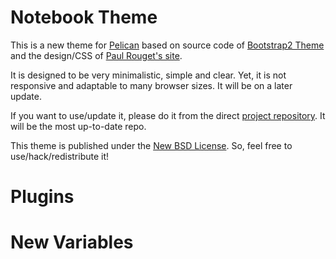 # Notebook Theme

This is a new theme for [Pelican](http://blog.getpelican.com/ 'Pelican') based on source code of [Bootstrap2 Theme](https://github.com/quack1/pelican-themes/tree/master/bootstrap2 'Bootstrap2 Theme') and the design/CSS of [Paul Rouget's site](http://paulrouget.com/ 'Paul Rouget').

It is designed to be very minimalistic, simple and clear. Yet, it is not responsive and adaptable to many browser sizes. It will be on a later update.

If you want to use/update it, please do it from the direct [project repository](https://github.com/quack1/notebook). It will be the most up-to-date repo.

This theme is published under the [New BSD License](http://opensource.org/licenses/BSD-3-Clause). So, feel free to use/hack/redistribute it!

# Plugins

# New Variables